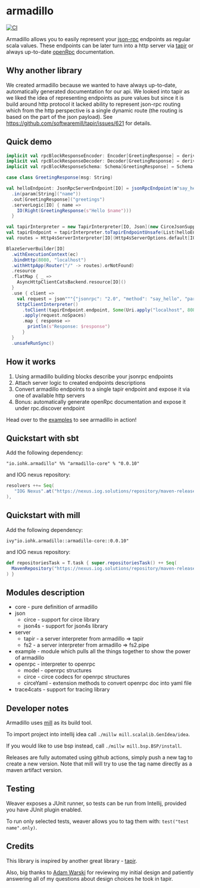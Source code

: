 # armadillo

[![CI](https://github.com/input-output-hk/armadillo/workflows/CI/badge.svg)](https://github.com/input-output-hk/armadillo/actions?query=workflow%3A%22CI%22)

Armadillo allows you to easily represent your [json-rpc](https://www.jsonrpc.org/) endpoints as regular scala values.
These endpoints can be later turn into a http server via [tapir](https://github.com/softwaremill/tapir) or 
always up-to-date [openRpc](https://open-rpc.org/getting-started) documentation.

## Why another library

We created armadillo because we wanted to have always up-to-date, automatically generated documentation for our api. 
We looked into tapir as we liked the idea of representing endpoints as pure values but since it is build around http protocol it lacked
ability to represent json-rpc routing which from the http perspective is a single dynamic route (the routing is based on the part of the json payload).
See https://github.com/softwaremill/tapir/issues/621 for details.

## Quick demo

```scala
implicit val rpcBlockResponseEncoder: Encoder[GreetingResponse] = deriveEncoder
implicit val rpcBlockResponseDecoder: Decoder[GreetingResponse] = deriveDecoder
implicit val rpcBlockResponseSchema: Schema[GreetingResponse] = Schema.derived

case class GreetingResponse(msg: String)

val helloEndpoint: JsonRpcServerEndpoint[IO] = jsonRpcEndpoint(m"say_hello")
  .in(param[String]("name"))
  .out[GreetingResponse]("greetings")
  .serverLogic[IO] { name =>
    IO(Right(GreetingResponse(s"Hello $name")))
  }

val tapirInterpreter = new TapirInterpreter[IO, Json](new CirceJsonSupport)
val tapirEndpoint = tapirInterpreter.toTapirEndpointUnsafe(List(helloEndpoint))
val routes = Http4sServerInterpreter[IO](Http4sServerOptions.default[IO]).toRoutes(tapirEndpoint)

BlazeServerBuilder[IO]
  .withExecutionContext(ec)
  .bindHttp(8080, "localhost")
  .withHttpApp(Router("/" -> routes).orNotFound)
  .resource
  .flatMap { _ =>
    AsyncHttpClientCatsBackend.resource[IO]()
  }
  .use { client =>
    val request = json"""{"jsonrpc": "2.0", "method": "say_hello", "params": ["kasper"], "id": 1}"""
    SttpClientInterpreter()
      .toClient(tapirEndpoint.endpoint, Some(Uri.apply("localhost", 8080)), client)
      .apply(request.noSpaces)
      .map { response =>
        println(s"Response: $response")
      }
  }
  .unsafeRunSync()
```

## How it works

1. Using armadillo building blocks describe your jsonrpc endpoints
2. Attach server logic to created endpoints descriptions
3. Convert armadillo endpoints to a single tapir endpoint and expose it via one of available http servers
4. Bonus: automatically generate openRpc documentation and expose it under rpc.discover endpoint  

Head over to the [examples](./example) to see armadillo in action!

## Quickstart with sbt
Add the following dependency:

```
"io.iohk.armadillo" %% "armadillo-core" % "0.0.10"
```
and IOG nexus repository:
```scala
resolvers ++= Seq(
   "IOG Nexus".at("https://nexus.iog.solutions/repository/maven-release/")
),
```

## Quickstart with mill
Add the following dependency:

```
ivy"io.iohk.armadillo::armadillo-core::0.0.10"
```
and IOG nexus repository:
```scala
def repositoriesTask = T.task { super.repositoriesTask() ++ Seq(
  MavenRepository("https://nexus.iog.solutions/repository/maven-release/")
) }
```

## Modules description

- core - pure definition of armadillo
- json
  - circe - support for circe library
  - json4s - support for json4s library
- server
  - tapir - a server interpreter from armadillo => tapir 
  - fs2 - a server interpreter from armadillo => fs2.pipe
- example - module which pulls all the things together to show the power of armadillo
- openrpc - interpreter to openrpc 
    - model - openrpc structures
    - circe - circe codecs for openrpc structures
    - circeYaml - extension methods to convert openrpc doc into yaml file
- trace4cats - support for tracing library

## Developer notes

Armadillo uses [mill](https://com-lihaoyi.github.io/mill/mill/Intro_to_Mill.html) as its build tool. 

To import project into intellij idea call `./millw mill.scalalib.GenIdea/idea`. 

If you would like to use bsp instead, call `./millw mill.bsp.BSP/install`.
  
Releases are fully automated using github actions, simply push a new tag to create a new version.
Note that mill will try to use the tag name directly as a maven artifact version.

## Testing

Weaver exposes a JUnit runner, so tests can be run from Intellij, provided you have JUnit plugin enabled.

To run only selected tests, weaver allows you to tag them with: `test("test name".only)`.

## Credits

This library is inspired by another great library - [tapir](https://github.com/softwaremill/tapir).

Also, big thanks to [Adam Warski](https://github.com/adamw) for reviewing my initial design and patiently answering all of
my questions about design choices he took in tapir.
